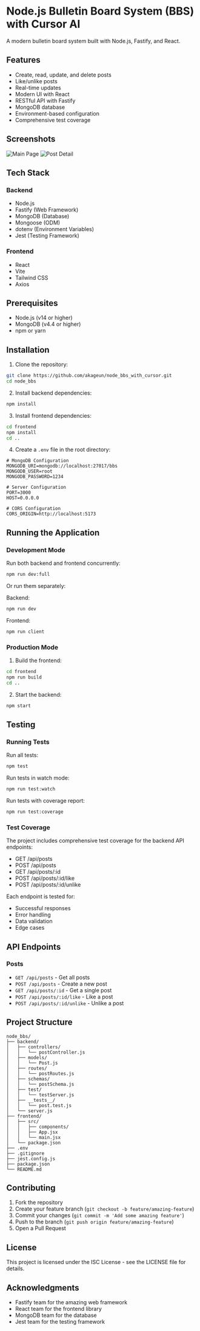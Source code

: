 # Node.js Bulletin Board System (BBS) with Cursor AI

A modern bulletin board system built with Node.js, Fastify, and React.

## Features

- Create, read, update, and delete posts
- Like/unlike posts
- Real-time updates
- Modern UI with React
- RESTful API with Fastify
- MongoDB database
- Environment-based configuration
- Comprehensive test coverage

## Screenshots

![Main Page](docs/img.png)
![Post Detail](docs/img_1.png)

## Tech Stack

### Backend
- Node.js
- Fastify (Web Framework)
- MongoDB (Database)
- Mongoose (ODM)
- dotenv (Environment Variables)
- Jest (Testing Framework)

### Frontend
- React
- Vite
- Tailwind CSS
- Axios

## Prerequisites

- Node.js (v14 or higher)
- MongoDB (v4.4 or higher)
- npm or yarn

## Installation

1. Clone the repository:
```bash
git clone https://github.com/akageun/node_bbs_with_cursor.git
cd node_bbs
```

2. Install backend dependencies:
```bash
npm install
```

3. Install frontend dependencies:
```bash
cd frontend
npm install
cd ..
```

4. Create a `.env` file in the root directory:
```env
# MongoDB Configuration
MONGODB_URI=mongodb://localhost:27017/bbs
MONGODB_USER=root
MONGODB_PASSWORD=1234

# Server Configuration
PORT=3000
HOST=0.0.0.0

# CORS Configuration
CORS_ORIGIN=http://localhost:5173
```

## Running the Application

### Development Mode

Run both backend and frontend concurrently:
```bash
npm run dev:full
```

Or run them separately:

Backend:
```bash
npm run dev
```

Frontend:
```bash
npm run client
```

### Production Mode

1. Build the frontend:
```bash
cd frontend
npm run build
cd ..
```

2. Start the backend:
```bash
npm start
```

## Testing

### Running Tests

Run all tests:
```bash
npm test
```

Run tests in watch mode:
```bash
npm run test:watch
```

Run tests with coverage report:
```bash
npm run test:coverage
```

### Test Coverage

The project includes comprehensive test coverage for the backend API endpoints:

- GET /api/posts
- POST /api/posts
- GET /api/posts/:id
- POST /api/posts/:id/like
- POST /api/posts/:id/unlike

Each endpoint is tested for:
- Successful responses
- Error handling
- Data validation
- Edge cases

## API Endpoints

### Posts

- `GET /api/posts` - Get all posts
- `POST /api/posts` - Create a new post
- `GET /api/posts/:id` - Get a single post
- `POST /api/posts/:id/like` - Like a post
- `POST /api/posts/:id/unlike` - Unlike a post

## Project Structure

```
node_bbs/
├── backend/
│   ├── controllers/
│   │   └── postController.js
│   ├── models/
│   │   └── Post.js
│   ├── routes/
│   │   └── postRoutes.js
│   ├── schemas/
│   │   └── postSchema.js
│   ├── test/
│   │   └── testServer.js
│   ├── __tests__/
│   │   └── post.test.js
│   └── server.js
├── frontend/
│   ├── src/
│   │   ├── components/
│   │   ├── App.jsx
│   │   └── main.jsx
│   └── package.json
├── .env
├── .gitignore
├── jest.config.js
├── package.json
└── README.md
```

## Contributing

1. Fork the repository
2. Create your feature branch (`git checkout -b feature/amazing-feature`)
3. Commit your changes (`git commit -m 'Add some amazing feature'`)
4. Push to the branch (`git push origin feature/amazing-feature`)
5. Open a Pull Request

## License

This project is licensed under the ISC License - see the LICENSE file for details.

## Acknowledgments

- Fastify team for the amazing web framework
- React team for the frontend library
- MongoDB team for the database
- Jest team for the testing framework